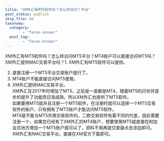 ```yaml
---
title: "XM外汇有MT5软件吗？怎么样访问？平台"
post_status: publish
skip_file: no
taxonomy:
  category:
        - "forex-answer"
  post_tag:
        - "forex-broker"
---
```


XM外汇有MT5软件吗？怎么样访问MT5平台？MT4账户可以直接访问MT5吗？XM外汇提供MAC交易平台吗？1. XM外汇有MT5软件可以提供。

2. 直接注册一个MT5平台交易账户就行了。
3. MT4账户不能直接访问MT5使用。
4. XM外汇提供MAC交易平台。  
    XM外汇在2017年时增加了MT5，之前是一直都是MT4，随着MT5的问世并逐步的提升了功能而日渐成熟，所以XM外汇也提供了MT5软件。  
    如果要用MT5就并且注册一个MT5软件，在注册时就可以选择一个MT5交易软件的账户，只有拥有了MT5账户才能访问MT5软件。  
    MT4是不能与MT5共用交易软件的，二款交易软件有着不同的代差，因此需要注册一个，如果您已经有了XM外汇的MT4账户，想要使用MT5就直接在附加会员地方增加一个MT5账户就可以了，资料不用再提交直接点击添加即可。  
    XM外汇有MAC交易平台，直接在XM官方下载即可。
